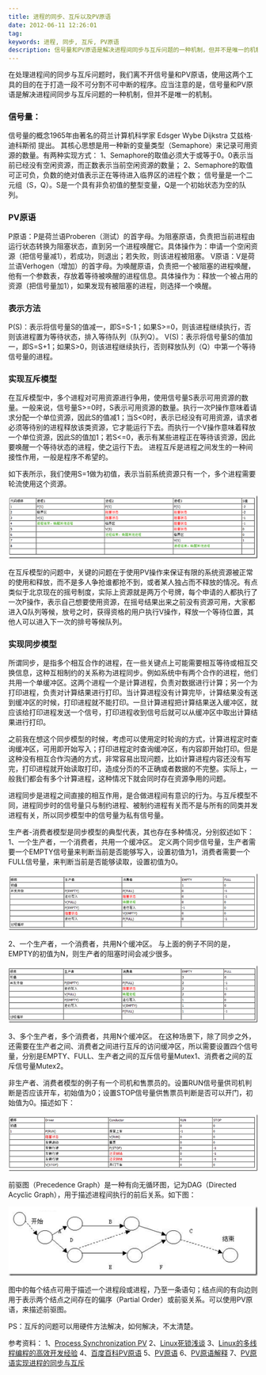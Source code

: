 ```yaml
---
title: 进程的同步、互斥以及PV原语
date: 2012-06-11 12:26:01
tag: 
keywords: 进程, 同步, 互斥, PV原语
description: 信号量和PV原语是解决进程间同步与互斥问题的一种机制，但并不是唯一的机制。
---
```


在处理进程间的同步与互斥问题时，我们离不开信号量和PV原语，使用这两个工具的目的在于打造一段不可分割不可中断的程序。应当注意的是，信号量和PV原语是解决进程间同步与互斥问题的一种机制，但并不是唯一的机制。

### **信号量：**
信号量的概念1965年由著名的荷兰计算机科学家 Edsger Wybe Dijkstra 艾兹格·迪科斯彻 提出。
其核心思想是用一种新的变量类型（Semaphore）来记录可用资源的数量。有两种实现方式：
1、Semaphore的取值必须大于或等于0。0表示当前已经没有空闲资源，而正数表示当前空闲资源的数量；
2、Semaphore的取值可正可负，负数的绝对值表示正在等待进入临界区的进程个数；
信号量是一个二元组（S，Q）。S是一个具有非负初值的整型变量，Q是一个初始状态为空的队列。

### **PV原语**
P原语：P是荷兰语Proberen（测试）的首字母。为阻塞原语，负责把当前进程由运行状态转换为阻塞状态，直到另一个进程唤醒它。具体操作为：申请一个空闲资源（把信号量减1），若成功，则退出；若失败，则该进程被阻塞。
V原语：V是荷兰语Verhogen（增加）的首字母。为唤醒原语，负责把一个被阻塞的进程唤醒，他有一个参数表，存放着等待被唤醒的进程信息。具体操作为：释放一个被占用的资源（把信号量加1），如果发现有被阻塞的进程，则选择一个唤醒。

### **表示方法**

P(S)：表示将信号量S的值减一，即S=S-1；如果S>=0，则该进程继续执行，否则该进程置为等待状态，排入等待队列（队列Q）。
V(S)：表示将信号量S的值加一，即S=S+1；如果S>0，则该进程继续执行，否则释放队列（Q）中第一个等待信号量的进程。

### **实现互斥模型**

在互斥模型中，多个进程对可用资源进行争用，使用信号量S表示可用资源的数量。一般来说，信号量S>=0时，S表示可用资源的数量。执行一次P操作意味着请求分配一个单位资源，因此S的值减1；当S<0时，表示已经没有可用资源，请求者必须等待别的进程释放该类资源，它才能运行下去。而执行一个V操作意味着释放一个单位资源，因此S的值加1；若S<=0，表示有某些进程正在等待该资源，因此要唤醒一个等待状态的进程，使之运行下去。
进程互斥是进程之间发生的一种间接性作用，一般是程序不希望的。

如下表所示，我们使用S=1做为初值，表示当前系统资源只有一个，多个进程需要轮流使用这个资源。

![](20120611-process-communication/201206111225438357.png)

在互斥模型的问题中，关键的问题在于使用PV操作来保证有限的系统资源被正常的使用和释放，而不是多人争抢谁都抢不到，或者某人独占而不释放的情况。有点类似于北京现在的摇号制度，实际上资源就是两万个号牌，每个申请的人都执行了一次P操作，表示自己想要使用资源，在摇号结果出来之前没有资源可用，大家都进入Q队列等候，放号之时，获得资格的用户执行V操作，释放一个等待位置，其他人可以进入下一次的排号等候队列。

### **实现同步模型**

所谓同步，是指多个相互合作的进程，在一些关键点上可能需要相互等待或相互交换信息，这种互相制约的关系称为进程同步。例如系统中有两个合作的进程，他们共用一个单缓冲区。这两个进程一个是计算进程，负责对数据进行计算；另一个为打印进程，负责对计算结果进行打印。当计算进程没有计算完毕，计算结果没有送到缓冲区的时候，打印进程就不能打印。一旦计算进程把计算结果送入缓冲区，就应该给打印进程发送一个信号，打印进程收到信号后就可以从缓冲区中取出计算结果进行打印。

之前我在想这个同步模型的时候，考虑可以使用定时轮询的方式，计算进程定时查询缓冲区，可用即开始写入；打印进程定时查询缓冲区，有内容即开始打印。但是这种没有相互合作沟通的方式，非常容易出现问题，比如计算进程内容还没有写完，打印进程就开始读取打印，造成分页的不正确或者数据的不完整。实际上，一般我们都会有多个计算进程，这种情况下就会同时存在资源争用的问题。

进程同步是进程之间直接的相互作用，是合做进程间有意识的行为。与互斥模型不同，进程同步时的信号量只与制约进程、被制约进程有关而不是与所有的同类并发进程有关，所以同步模型中的信号量为私有信号量。

生产者-消费者模型是同步模型的典型代表，其也存在多种情况，分别叙述如下：
1、一个生产者，一个消费者，共用一个缓冲区。
定义两个同步信号量，生产者需要一个EMPTY信号量来判断当前是否能够写入，设置初值为1，消费者需要一个FULL信号量，来判断当前是否能够读取，设置初值为0。

![](20120611-process-communication/201206111225436438.png)

2、一个生产者，一个消费者，共用N个缓冲区。
与上面的例子不同的是，EMPTY的初值为N，则生产者的阻塞时间会减少很多。

![](20120611-process-communication/20120611122545158.png)

3、多个生产者，多个消费者，共用N个缓冲区。
在这种场景下，除了同步之外，还需要在生产者之间、消费者之间进行互斥的访问缓冲区，所以需要设置四个信号量，分别是EMPTY、FULL、生产者之间的互斥信号量Mutex1、消费者之间的互斥信号量Mutex2。

非生产者、消费者模型的例子有一个司机和售票员的。设置RUN信号量供司机判断是否应该开车，初始值为0；设置STOP信号量供售票员判断是否可以开门，初始值为0。描述如下：

![](20120611-process-communication/201206111225457716.png)

前驱图（Precedence Graph）是一种有向无循环图，记为DAG（Directed Acyclic Graph），用于描述进程间执行的前后关系。如下图：

![](20120611-process-communication/201206111225495047.png)

图中的每个结点可用于描述一个进程段或进程，乃至一条语句；结点间的有向边则用于表示两个结点之间存在的偏序（Partial Order）或前驱关系。可以使用PV原语，来描述前驱图。

PS：互斥的问题可以用硬件方法解决，如何解决，不太清楚。

参考资料：
1、[Process Synchronization PV](http://blog.csdn.net/navorse/article/details/5108650)
2、[Linux死锁浅谈](http://wenku.baidu.com/view/322fa727ccbff121dd368389.html)
3、[Linux的多线程编程的高效开发经验](http://www.ibm.com/developerworks/cn/linux/l-cn-mthreadps/index.html)
4、[百度百科PV原语](http://baike.baidu.com/view/809762.htm)
5、[PV原语](http://wenku.baidu.com/view/d75cd2294b73f242336c5f26.html)
6、[PV原语解释](http://blog.csdn.net/ljob2006/article/details/4735098)
7、[PV原语实现进程的同步与互斥](http://www.doc88.com/p-90893801430.html)
